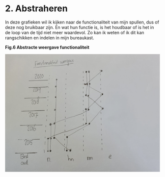 # 2. Abstraheren

In deze grafieken wil ik kijken naar de functionaliteit van mijn spullen, dus of deze nog bruikbaar zijn. En wat hun functie is, is het houdbaar of is het in de loop van de tijd niet meer waardevol. Zo kan ik weten of ik dit kan rangschikken en indelen in mijn bureaukast.

**Fig.6 Abstracte weergave functionaliteit**

![](.gitbook/assets/schermafbeelding-2020-09-11-om-13.45.38.png)

